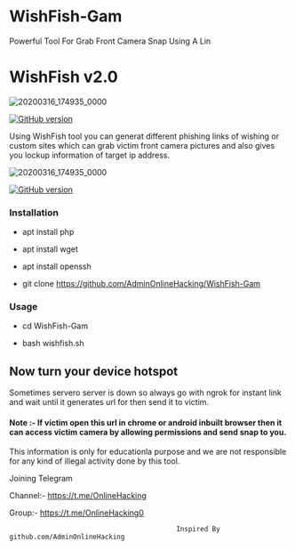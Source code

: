 # WishFish-Gam
Powerful Tool For Grab Front Camera Snap Using A Lin
<h1>WishFish v2.0</h1>


![20200316_174935_0000](https://encrypted-tbn0.gstatic.com/images?q=tbn%3AANd9GcRpMDe2RdBBI8MAEPcAuty0d0Lkfjn-qFsQjzh18FvP9b5Iw4Rd&usqp=CAU)

<p align="center">

<a href="https://github.com/AdminOnlineHacking/WishFish-Gam"><img title="GitHub version" src="https://img.shields.io/badge/version-2.0-blue" ></a>  

</p>
                                                   
<p>Using WishFish tool you can generat different phishing links of wishing or custom sites which can grab victim front camera pictures and also gives you lockup information of target ip address.

<p1>
  
  
  ![20200316_174935_0000]()

<p align="center">

<a href="https://github.com/AdminOnlineHacking/WishFish-Gam"><img title="GitHub version" src="https://img.shields.io/badge/version-2.0-blue" ></a>  

</p>
  

<h3>Installation</h3>

* apt install php

* apt install wget

* apt install openssh

* git clone https://github.com/AdminOnlineHacking/WishFish-Gam

<h3>Usage</h3>

* cd WishFish-Gam


* bash wishfish.sh


<h2>Now turn your device hotspot</h3>




<p>Sometimes servero server is down so always go with ngrok for instant link and wait until it generates url for then send it to victim.

</p>

 
<h4>Note :- If victim open this url in chrome or android inbuilt browser then it can access victim camera by allowing permissions and send snap to you.

</h4>

This information is only for educationla purpose and we are not responsible for any kind of illegal activity done by this tool.

Joining Telegram 


Channel:- https://t.me/OnlineHacking

Group:- https://t.me/OnlineHacking0

                                              Inspired By github.com/AdminOnlineHacking
